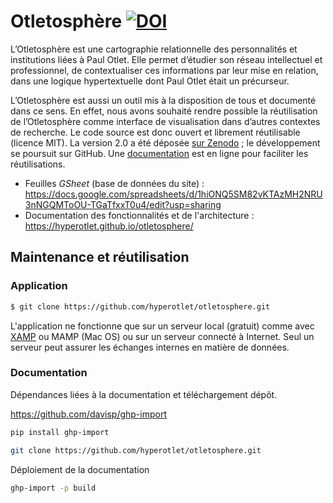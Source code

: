 # Otletosphère [![DOI](https://zenodo.org/badge/268753837.svg)](https://zenodo.org/badge/latestdoi/268753837)

 L’Otletosphère est une cartographie relationnelle des personnalités et institutions liées à Paul Otlet. Elle permet d’étudier son réseau intellectuel et professionnel, de contextualiser ces informations par leur mise en relation, dans une logique hypertextuelle dont Paul Otlet était un précurseur.
 
 L’Otletosphère est aussi un outil mis à la disposition de tous et documenté dans ce sens. En effet, nous avons souhaité rendre possible la réutilisation de l’Otletosphère comme interface de visualisation dans d’autres contextes de recherche. Le code source est donc ouvert et librement réutilisable (licence MIT). La version 2.0 a été déposée [sur Zenodo](https://zenodo.org/record/3981189) ; le développement se poursuit sur GitHub. Une [documentation](https://hyperotlet.github.io/otletosphere/) est en ligne pour faciliter les réutilisations.


- Feuilles *GSheet* (base de données du site) : https://docs.google.com/spreadsheets/d/1hiONQ5SM82vKTAzMH2NRU3nNGQMToOU-TGaTfxxT0u4/edit?usp=sharing
- Documentation des fonctionnalités et de l'architecture : https://hyperotlet.github.io/otletosphere/

## Maintenance et réutilisation

### Application

```bash
$ git clone https://github.com/hyperotlet/otletosphere.git
```

L'application ne fonctionne que sur un serveur local (gratuit) comme avec [XAMP](https://www.apachefriends.org/fr/index.html) ou MAMP (Mac OS) ou sur un serveur connecté à Internet. Seul un serveur peut assurer les échanges internes en matière de données.

### Documentation

Dépendances liées à la documentation et téléchargement dépôt.

https://github.com/davisp/ghp-import

```bash
pip install ghp-import

git clone https://github.com/hyperotlet/otletosphere.git
```

Déploiement de la documentation

```bash
ghp-import -p build
```